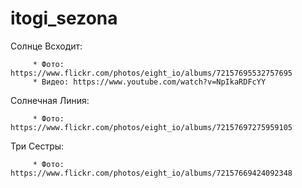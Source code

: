 # itogi_sezona

Солнце Всходит: 
         
         * Фото: https://www.flickr.com/photos/eight_io/albums/72157695532757695
         * Видео: https://www.youtube.com/watch?v=NpIkaRDFcYY

Солнечная Линия:

         * Фото: https://www.flickr.com/photos/eight_io/albums/72157697275959105

Три Сестры:

         * Фото: https://www.flickr.com/photos/eight_io/albums/72157669424092348
